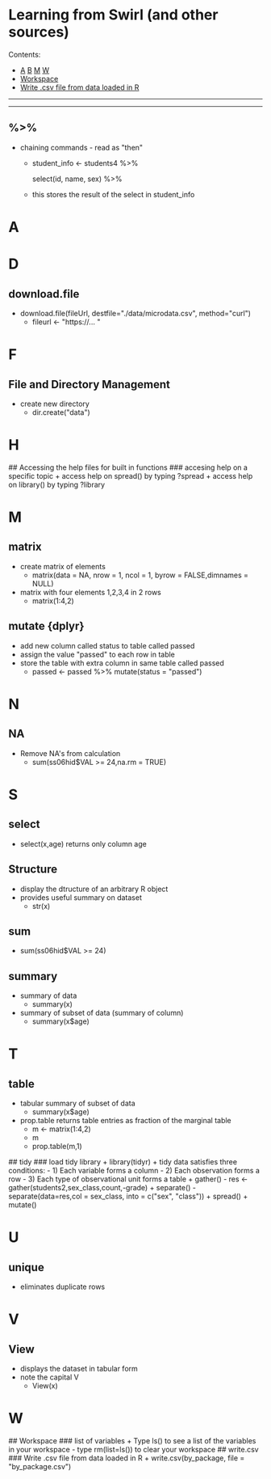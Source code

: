 # Learning from Swirl (and other sources)

Contents:

- [A](#A)  [B](#B)  [M](#M)  [W](#W)  
- [Workspace](#Workspace)
- [Write .csv file from data loaded in R](#write.csv)

_________________________________________________________________________
-------------------------------------------------------------------------

## %>%
+ chaining commands - read as "then"
  - student_info <- students4 %>%
  
    select(id, name, sex) %>%
  
  - this stores the result of the select in student_info

# A


# D
## download.file
+ download.file(fileUrl, destfile="./data/microdata.csv", method="curl")
  - fileurl <- "https://... "


# F
## File and Directory Management
+ create new directory
  - dir.create("data")


# H
<a name="Help"/>
## Accessing the help files for built in functions
### accesing help on a specific topic
+ access help on spread() by typing ?spread
+ access help on library() by typing ?library


# M <a name="M"/>
## matrix
+ create matrix of elements
  - matrix(data = NA, nrow = 1, ncol = 1, byrow = FALSE,dimnames = NULL)
+ matrix with four elements 1,2,3,4 in 2 rows
  - matrix(1:4,2)

## mutate {dplyr}
+ add new column called status to table called passed
+ assign the value "passed" to each row in table
+ store the table with extra column in same table called passed
  -  passed <- passed %>% mutate(status = "passed") 


# N
## NA
+ Remove NA's from calculation
  - sum(ss06hid$VAL >= 24,na.rm = TRUE)


# S
## select
+ select(x,age) returns only column age

## Structure
+ display the dtructure of an arbitrary R object
+ provides useful summary on dataset
  - str(x)

## sum
+ sum(ss06hid$VAL >= 24)

## summary
+ summary of data
  - summary(x)
+ summary of subset of data (summary of column)
  - summary(x$age)


# T
## table
+ tabular summary of subset of data
  - summary(x$age)
+ prop.table returns table entries as fraction of the marginal table
  -  m <- matrix(1:4,2)
  -  m
  -  prop.table(m,1)

<a name="tidy"/>
## tidy
### load tidy library
+ library(tidyr)
+ tidy data satisfies three conditions:
  - 1) Each variable forms a column
  - 2) Each observation forms a row
  - 3) Each type of observational unit forms a table
+ gather()
  - res <- gather(students2,sex_class,count,-grade)
+ separate()
  - separate(data=res,col = sex_class, into = c("sex", "class"))
+ spread()
+ mutate()


# U
## unique
+ eliminates duplicate rows


# V
## View
+ displays the dataset in tabular form
+ note the capital V
  - View(x)


# W <a name="W"/>
<a name="Workspace"/>
## Workspace
### list of variables
+ Type ls() to see a list of the variables in your workspace
  - type rm(list=ls()) to clear your workspace

<a name="write.csv"/>
## write.csv
### Write .csv file from data loaded in R
+ write.csv(by_package, file = "by_package.csv")

